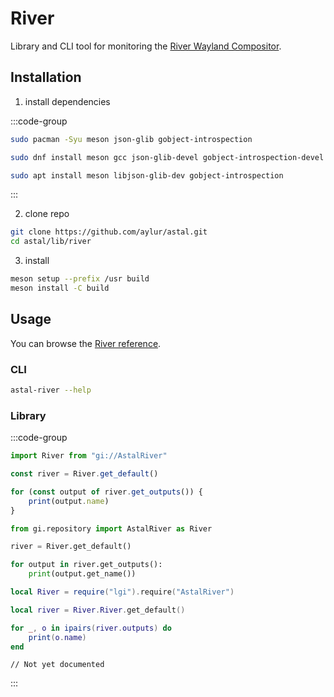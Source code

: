 # River

Library and CLI tool for monitoring the [River Wayland Compositor](https://isaacfreund.com/software/river/).

## Installation

1. install dependencies

:::code-group

```sh [<i class="devicon-archlinux-plain"></i> Arch]
sudo pacman -Syu meson json-glib gobject-introspection
```

```sh [<i class="devicon-fedora-plain"></i> Fedora]
sudo dnf install meson gcc json-glib-devel gobject-introspection-devel
```

```sh [<i class="devicon-ubuntu-plain"></i> Ubuntu]
sudo apt install meson libjson-glib-dev gobject-introspection
```

:::

2. clone repo

```sh
git clone https://github.com/aylur/astal.git
cd astal/lib/river
```

3. install

```sh
meson setup --prefix /usr build
meson install -C build
```

## Usage

You can browse the [River reference](https://aylur.github.io/libastal/river).

### CLI

```sh
astal-river --help
```

### Library

:::code-group

```js [<i class="devicon-javascript-plain"></i> JavaScript]
import River from "gi://AstalRiver"

const river = River.get_default()

for (const output of river.get_outputs()) {
    print(output.name)
}
```

```py [<i class="devicon-python-plain"></i> Python]
from gi.repository import AstalRiver as River

river = River.get_default()

for output in river.get_outputs():
    print(output.get_name())
```

```lua [<i class="devicon-lua-plain"></i> Lua]
local River = require("lgi").require("AstalRiver")

local river = River.River.get_default()

for _, o in ipairs(river.outputs) do
    print(o.name)
end
```

```vala [<i class="devicon-vala-plain"></i> Vala]
// Not yet documented
```

:::
